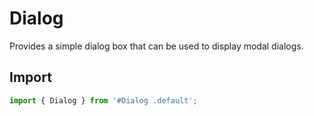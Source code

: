# Dialog

Provides a simple dialog box that can be used to display modal dialogs.


## Import

```js
import { Dialog } from '#Dialog .default';
```
